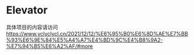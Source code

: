# Elevator
具体项目的内容请访问
https://www.yclyclycl.cn/2021/12/12/%E6%95%B0%E6%8D%AE%E7%BB%93%E6%9E%84%E5%A4%A7%E4%BD%9C%E4%B8%9A2-%E7%94%B5%E6%A2%AF/#more
